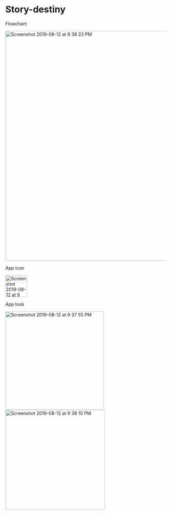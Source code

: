 # Story-destiny
Flowchart:


<img width="716" alt="Screenshot 2019-08-12 at 9 38 23 PM" src="https://user-images.githubusercontent.com/42263217/62889685-81477f00-bd5f-11e9-9167-208cab87f1d7.png">




App icon

<img width="68" alt="Screenshot 2019-08-12 at 9 33 39 PM" src="https://user-images.githubusercontent.com/42263217/62885741-3a558b80-bd57-11e9-89fc-8192ea9030d9.png">


App look

<img width="307" alt="Screenshot 2019-08-12 at 9 37 55 PM" src="https://user-images.githubusercontent.com/42263217/62880166-6f0f1600-bd4a-11e9-9d68-289bf3872ddd.png">


<img width="311" alt="Screenshot 2019-08-12 at 9 38 10 PM" src="https://user-images.githubusercontent.com/42263217/62880173-76ceba80-bd4a-11e9-8cbc-7f7d7d379bb6.png">
